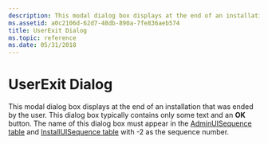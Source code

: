 ```yaml
---
description: This modal dialog box displays at the end of an installation that was ended by the user.
ms.assetid: a0c2106d-62d7-48db-890a-7fe836aeb574
title: UserExit Dialog
ms.topic: reference
ms.date: 05/31/2018
---
```


# UserExit Dialog

This modal dialog box displays at the end of an installation that was ended by the user. This dialog box typically contains only some text and an **OK** button. The name of this dialog box must appear in the [AdminUISequence table](adminuisequence-table.md) and [InstallUISequence table](installuisequence-table.md) with -2 as the sequence number.

 

 



